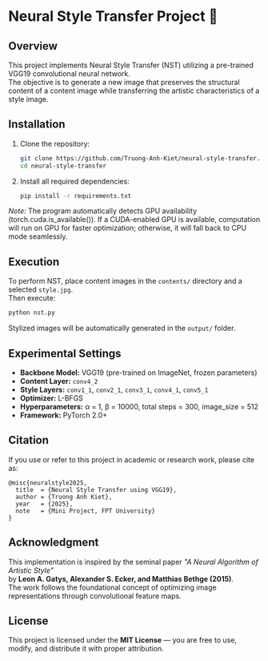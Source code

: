 # Neural Style Transfer Project 🎨

## Overview
This project implements Neural Style Transfer (NST) utilizing a pre-trained VGG19 convolutional neural network.  
The objective is to generate a new image that preserves the structural content of a content image while transferring the artistic characteristics of a style image.

## Installation
1. Clone the repository:
   ```bash
   git clone https://github.com/Truong-Anh-Kiet/neural-style-transfer.git
   cd neural-style-transfer
   ```
2. Install all required dependencies:
   ```bash
   pip install -r requirements.txt
   ```
*Note:*
The program automatically detects GPU availability (torch.cuda.is_available()).
If a CUDA-enabled GPU is available, computation will run on GPU for faster optimization;
otherwise, it will fall back to CPU mode seamlessly.

## Execution
To perform NST, place content images in the `contents/` directory and a selected `style.jpg`.  
Then execute:
```bash
python nst.py
```
Stylized images will be automatically generated in the `output/` folder.

## Experimental Settings
- **Backbone Model:** VGG19 (pre-trained on ImageNet, frozen parameters)  
- **Content Layer:** `conv4_2`  
- **Style Layers:** `conv1_1`, `conv2_1`, `conv3_1`, `conv4_1`, `conv5_1`  
- **Optimizer:** L-BFGS  
- **Hyperparameters:** α = 1, β = 10000, total steps = 300, image_size = 512
- **Framework:** PyTorch 2.0+

## Citation
If you use or refer to this project in academic or research work, please cite as:
```
@misc{neuralstyle2025,
  title  = {Neural Style Transfer using VGG19},
  author = {Truong Anh Kiet},
  year   = {2025},
  note   = {Mini Project, FPT University}
}
```

## Acknowledgment
This implementation is inspired by the seminal paper *"A Neural Algorithm of Artistic Style"*  
by **Leon A. Gatys, Alexander S. Ecker, and Matthias Bethge (2015)**.  
The work follows the foundational concept of optimizing image representations through convolutional feature maps.

## License
This project is licensed under the **MIT License** — you are free to use, modify, and distribute it with proper attribution.
